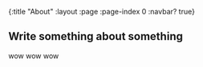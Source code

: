 {:title "About"
 :layout :page
 :page-index 0
 :navbar? true}

## Write something about something

wow wow wow
